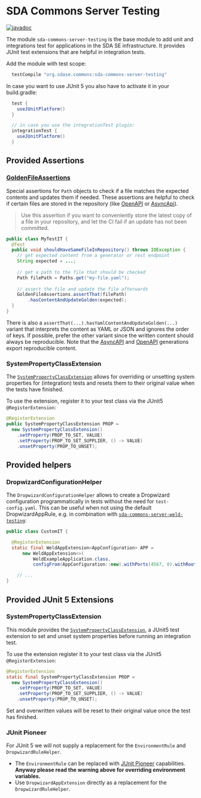 # SDA Commons Server Testing

[![javadoc](https://javadoc.io/badge2/org.sdase.commons/sda-commons-server-testing/javadoc.svg)](https://javadoc.io/doc/org.sdase.commons/sda-commons-server-testing)

The module `sda-commons-server-testing` is the base module to add unit and integrations test for applications in the 
SDA SE infrastructure.
It provides JUnit test extensions that are helpful in integration tests. 

Add the module with test scope:

```groovy
  testCompile "org.sdase.commons:sda-commons-server-testing"
```
In case you want to use JUnit 5 you also have to activate it in your build.gradle:
```groovy
  test {
    useJUnitPlatform()
  }

  // in case you use the integrationTest plugin:
  integrationTest {
    useJUnitPlatform()
  }
```

## Provided Assertions

### [GoldenFileAssertions](https://github.com/SDA-SE/sda-dropwizard-commons/tree/master/sda-commons-server-testing/https://github.com/SDA-SE/sda-dropwizard-commons/tree/master/sda-commons-server-testing/src/main/java/org/sdase/commons/server/testing/GoldenFileAssertions.java)

Special assertions for `Path` objects to check if a file matches the expected contents and updates
them if needed. These assertions are helpful to check if certain files are stored in the repository
(like [OpenAPI](./server-open-api.md) or [AsyncApi](./shared-asyncapi.md)).

> Use this assertion if you want to conveniently store the latest copy of a file in your repository,
> and let the CI fail if an update has not been committed.

```java
public class MyTestIT {
  @Test
  public void shouldHaveSameFileInRepository() throws IOException {
    // get expected content from a generator or rest endpoint
    String expected = ...; 
  
    // get a path to the file that should be checked
    Path filePath = Paths.get("my-file.yaml");
  
    // assert the file and update the file afterwards
    GoldenFileAssertions.assertThat(filePath)
        .hasContentAndUpdateGolden(expected);
  }
}
```

There is also a `assertThat(...).hasYamlContentAndUpdateGolden(...)` variant that interprets the content as
YAML or JSON and ignores the order of keys. If possible, prefer the other variant since the written
content should always be reproducible. Note that the [AsyncAPI](./shared-asyncapi.md) and
[OpenAPI](./server-open-api.md) generations export reproducible content.

### SystemPropertyClassExtension

The [`SystemPropertyClassExtension`](https://github.com/SDA-SE/sda-dropwizard-commons/tree/master/sda-commons-server-testing/src/main/java/org/sdase/commons/server/testing/SystemPropertyClassExtension.java)
allows for overriding or unsetting system properties for (integration) tests and resets them to their original value when the tests have finished.

To use the extension, register it to your test class via the JUnit5 `@RegisterExtension`:

```java
@RegisterExtension
public SystemPropertyClassExtension PROP =
  new SystemPropertyClassExtension()
    .setProperty(PROP_TO_SET, VALUE)
    .setProperty(PROP_TO_SET_SUPPLIER, () -> VALUE)
    .unsetProperty(PROP_TO_UNSET);
```

## Provided helpers

### DropwizardConfigurationHelper

The `DropwizardConfigurationHelper` allows to create a Dropwizard configuration programmatically in tests without the
need for `test-config.yaml`. This can be useful when not using the default DropwizardAppRule, e.g. in combination with
[`sda-commons-server-weld-testing`](./server-weld-testing.md):

```java
public class CustomIT {

  @RegisterExtension
  static final WeldAppExtension<AppConfiguration> APP =
      new WeldAppExtension<>(
          WeldExampleApplication.class,
          configFrom(AppConfiguration::new).withPorts(4567, 0).withRootPath("/api/*").build());

    // ...
}
```


## Provided JUnit 5 Extensions

### SystemPropertyClassExtension

This module provides the [`SystemPropertyClassExtension`](https://github.com/SDA-SE/sda-dropwizard-commons/tree/master/sda-commons-server-testing/src/main/java/org/sdase/commons/server/testing/SystemPropertyClassExtension.java),
a JUnit5 test extension to set and unset system properties before running an integration test.

To use the extension register it to your test class via the JUnit5 `@RegisterExtension`:

```java
@RegisterExtension
static final SystemPropertyClassExtension PROP = 
  new SystemPropertyClassExtension()
    .setProperty(PROP_TO_SET, VALUE)
    .setProperty(PROP_TO_SET_SUPPLIER, () -> VALUE)
    .unsetProperty(PROP_TO_UNSET);
```

Set and overwritten values will be reset to their original value once the test has finished.

### JUnit Pioneer

For JUnit 5 we will not supply a replacement for the `EnvironmentRule` and `DropwizardRuleHelper`. 

* The `EnvironmentRule` can be replaced with [JUnit Pioneer](https://junit-pioneer.org/docs/environment-variables/) 
  capabilities. **Anyway please read the warning above for overriding environment variables.** 
* Use `DropwizardAppExtension` directly as a replacement for the `DropwizardRuleHelper`.

